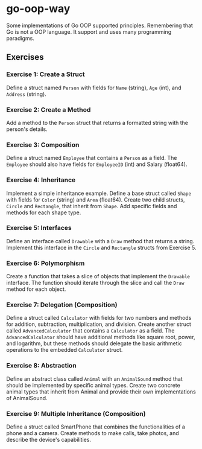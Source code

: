 # go-oop-way

Some implementations of Go OOP supported principles. Remembering that Go is not a OOP language. It support and uses many programming paradigms.

## Exercises

### Exercise 1: Create a Struct

Define a struct named `Person` with fields for `Name` (string), `Age` (int), and `Address` (string).

### Exercise 2: Create a Method

Add a method to the `Person` struct that returns a formatted string with the person's details.

### Exercise 3: Composition

Define a struct named `Employee` that contains a `Person` as a field. The `Employee` should also have fields for `EmployeeID` (int) and Salary 
(float64).

### Exercise 4: Inheritance

Implement a simple inheritance example. Define a base struct called `Shape` with fields for `Color` (string) and `Area` (float64). Create 
two child structs, `Circle` and `Rectangle`, that inherit from `Shape`. Add specific fields and methods for each shape type.

### Exercise 5: Interfaces

Define an interface called `Drawable` with a `Draw` method that returns a string. Implement this interface in the `Circle` and `Rectangle` structs from Exercise 5.

### Exercise 6: Polymorphism

Create a function that takes a slice of objects that implement the `Drawable` interface. The function should iterate through the slice and call the `Draw` method for each object.

### Exercise 7: Delegation (Composition)

Define a struct called `Calculator` with fields for two numbers and methods for addition, subtraction, multiplication, and division. Create another struct called `AdvancedCalculator` that contains a `Calculator` as a field. The `AdvancedCalculator` should have additional methods like square root, power, and logarithm, but these methods should delegate the basic arithmetic operations to the embedded `Calculator` struct.

### Exercise 8: Abstraction

Define an abstract class called `Animal` with an `AnimalSound` method that should be implemented by specific animal types. Create two concrete animal types that inherit from Animal and provide their own implementations of AnimalSound.

### Exercise 9: Multiple Inheritance (Composition)

Define a struct called SmartPhone that combines the functionalities of a phone and a camera. Create methods to make calls, take photos, and describe the device's capabilities.